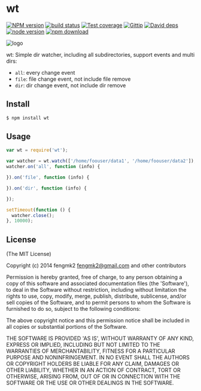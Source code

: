 wt
=======

[![NPM version][npm-image]][npm-url]
[![build status][travis-image]][travis-url]
[![Test coverage][coveralls-image]][coveralls-url]
[![Gittip][gittip-image]][gittip-url]
[![David deps][david-image]][david-url]
[![node version][node-image]][node-url]
[![npm download][download-image]][download-url]

[npm-image]: https://img.shields.io/npm/v/wt.svg?style=flat-square
[npm-url]: https://npmjs.org/package/wt
[travis-image]: https://img.shields.io/travis/node-modules/wt.svg?style=flat-square
[travis-url]: https://travis-ci.org/node-modules/wt
[coveralls-image]: https://img.shields.io/coveralls/node-modules/wt.svg?style=flat-square
[coveralls-url]: https://coveralls.io/r/node-modules/wt?branch=master
[gittip-image]: https://img.shields.io/gittip/fengmk2.svg?style=flat-square
[gittip-url]: https://www.gittip.com/fengmk2/
[david-image]: https://img.shields.io/david/node-modules/wt.svg?style=flat-square
[david-url]: https://david-dm.org/node-modules/wt
[node-image]: https://img.shields.io/badge/node.js-%3E=_0.10-green.svg?style=flat-square
[node-url]: http://nodejs.org/download/
[download-image]: https://img.shields.io/npm/dm/wt.svg?style=flat-square
[download-url]: https://npmjs.org/package/wt

![logo](https://raw.github.com/node-modules/wt/master/logo.png)

wt: Simple dir watcher, including all subdirectories, support events and multi dirs:

* `all`: every change event
* `file`: file change event, not include file remove
* `dir`: dir change event, not include dir remove

## Install

```bash
$ npm install wt
```

## Usage

```js
var wt = require('wt');

var watcher = wt.watch(['/home/foouser/data1', '/home/foouser/data2']);
watcher.on('all', function (info) {

}).on('file', function (info) {

}).on('dir', function (info) {

});

setTimeout(function () {
  watcher.close();
}, 10000);
```

## License

(The MIT License)

Copyright (c) 2014 fengmk2 <fengmk2@gmail.com> and other contributors

Permission is hereby granted, free of charge, to any person obtaining
a copy of this software and associated documentation files (the
'Software'), to deal in the Software without restriction, including
without limitation the rights to use, copy, modify, merge, publish,
distribute, sublicense, and/or sell copies of the Software, and to
permit persons to whom the Software is furnished to do so, subject to
the following conditions:

The above copyright notice and this permission notice shall be
included in all copies or substantial portions of the Software.

THE SOFTWARE IS PROVIDED 'AS IS', WITHOUT WARRANTY OF ANY KIND,
EXPRESS OR IMPLIED, INCLUDING BUT NOT LIMITED TO THE WARRANTIES OF
MERCHANTABILITY, FITNESS FOR A PARTICULAR PURPOSE AND NONINFRINGEMENT.
IN NO EVENT SHALL THE AUTHORS OR COPYRIGHT HOLDERS BE LIABLE FOR ANY
CLAIM, DAMAGES OR OTHER LIABILITY, WHETHER IN AN ACTION OF CONTRACT,
TORT OR OTHERWISE, ARISING FROM, OUT OF OR IN CONNECTION WITH THE
SOFTWARE OR THE USE OR OTHER DEALINGS IN THE SOFTWARE.

